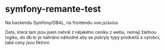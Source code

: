 # symfony-remante-test
Na backendu Symfony/DBAL, na frontendu vue.js/axios

Data, která tam jsou jsem nahrál z nějakého ceníku z webu, nemají žádnou logiku, do db to je nahráno náhodně aby se pokryly typy produktů a výrobci, také ceny jsou fiktivní
